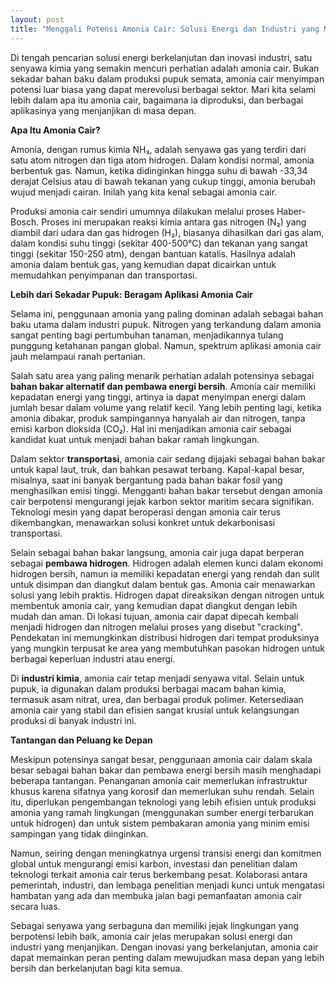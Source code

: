 ```yaml
---
layout: post
title: "Menggali Potensi Amonia Cair: Solusi Energi dan Industri yang Menjanjikan"
---
```


Di tengah pencarian solusi energi berkelanjutan dan inovasi industri, satu senyawa kimia yang semakin mencuri perhatian adalah amonia cair. Bukan sekadar bahan baku dalam produksi pupuk semata, amonia cair menyimpan potensi luar biasa yang dapat merevolusi berbagai sektor. Mari kita selami lebih dalam apa itu amonia cair, bagaimana ia diproduksi, dan berbagai aplikasinya yang menjanjikan di masa depan.

**Apa Itu Amonia Cair?**

Amonia, dengan rumus kimia NH₃, adalah senyawa gas yang terdiri dari satu atom nitrogen dan tiga atom hidrogen. Dalam kondisi normal, amonia berbentuk gas. Namun, ketika didinginkan hingga suhu di bawah -33,34 derajat Celsius atau di bawah tekanan yang cukup tinggi, amonia berubah wujud menjadi cairan. Inilah yang kita kenal sebagai amonia cair.

Produksi amonia cair sendiri umumnya dilakukan melalui proses Haber-Bosch. Proses ini merupakan reaksi kimia antara gas nitrogen (N₂) yang diambil dari udara dan gas hidrogen (H₂), biasanya dihasilkan dari gas alam, dalam kondisi suhu tinggi (sekitar 400-500°C) dan tekanan yang sangat tinggi (sekitar 150-250 atm), dengan bantuan katalis. Hasilnya adalah amonia dalam bentuk gas, yang kemudian dapat dicairkan untuk memudahkan penyimpanan dan transportasi.

**Lebih dari Sekadar Pupuk: Beragam Aplikasi Amonia Cair**

Selama ini, penggunaan amonia yang paling dominan adalah sebagai bahan baku utama dalam industri pupuk. Nitrogen yang terkandung dalam amonia sangat penting bagi pertumbuhan tanaman, menjadikannya tulang punggung ketahanan pangan global. Namun, spektrum aplikasi amonia cair jauh melampaui ranah pertanian.

Salah satu area yang paling menarik perhatian adalah potensinya sebagai **bahan bakar alternatif dan pembawa energi bersih**. Amonia cair memiliki kepadatan energi yang tinggi, artinya ia dapat menyimpan energi dalam jumlah besar dalam volume yang relatif kecil. Yang lebih penting lagi, ketika amonia dibakar, produk sampingannya hanyalah air dan nitrogen, tanpa emisi karbon dioksida (CO₂). Hal ini menjadikan amonia cair sebagai kandidat kuat untuk menjadi bahan bakar ramah lingkungan.

Dalam sektor **transportasi**, amonia cair sedang dijajaki sebagai bahan bakar untuk kapal laut, truk, dan bahkan pesawat terbang. Kapal-kapal besar, misalnya, saat ini banyak bergantung pada bahan bakar fosil yang menghasilkan emisi tinggi. Mengganti bahan bakar tersebut dengan amonia cair berpotensi mengurangi jejak karbon sektor maritim secara signifikan. Teknologi mesin yang dapat beroperasi dengan amonia cair terus dikembangkan, menawarkan solusi konkret untuk dekarbonisasi transportasi.

Selain sebagai bahan bakar langsung, amonia cair juga dapat berperan sebagai **pembawa hidrogen**. Hidrogen adalah elemen kunci dalam ekonomi hidrogen bersih, namun ia memiliki kepadatan energi yang rendah dan sulit untuk disimpan dan diangkut dalam bentuk gas. Amonia cair menawarkan solusi yang lebih praktis. Hidrogen dapat direaksikan dengan nitrogen untuk membentuk amonia cair, yang kemudian dapat diangkut dengan lebih mudah dan aman. Di lokasi tujuan, amonia cair dapat dipecah kembali menjadi hidrogen dan nitrogen melalui proses yang disebut "cracking". Pendekatan ini memungkinkan distribusi hidrogen dari tempat produksinya yang mungkin terpusat ke area yang membutuhkan pasokan hidrogen untuk berbagai keperluan industri atau energi.

Di **industri kimia**, amonia cair tetap menjadi senyawa vital. Selain untuk pupuk, ia digunakan dalam produksi berbagai macam bahan kimia, termasuk asam nitrat, urea, dan berbagai produk polimer. Ketersediaan amonia cair yang stabil dan efisien sangat krusial untuk kelangsungan produksi di banyak industri ini.

**Tantangan dan Peluang ke Depan**

Meskipun potensinya sangat besar, penggunaan amonia cair dalam skala besar sebagai bahan bakar dan pembawa energi bersih masih menghadapi beberapa tantangan. Penanganan amonia cair memerlukan infrastruktur khusus karena sifatnya yang korosif dan memerlukan suhu rendah. Selain itu, diperlukan pengembangan teknologi yang lebih efisien untuk produksi amonia yang ramah lingkungan (menggunakan sumber energi terbarukan untuk hidrogen) dan untuk sistem pembakaran amonia yang minim emisi sampingan yang tidak diinginkan.

Namun, seiring dengan meningkatnya urgensi transisi energi dan komitmen global untuk mengurangi emisi karbon, investasi dan penelitian dalam teknologi terkait amonia cair terus berkembang pesat. Kolaborasi antara pemerintah, industri, dan lembaga penelitian menjadi kunci untuk mengatasi hambatan yang ada dan membuka jalan bagi pemanfaatan amonia cair secara luas.

Sebagai senyawa yang serbaguna dan memiliki jejak lingkungan yang berpotensi lebih baik, amonia cair jelas merupakan solusi energi dan industri yang menjanjikan. Dengan inovasi yang berkelanjutan, amonia cair dapat memainkan peran penting dalam mewujudkan masa depan yang lebih bersih dan berkelanjutan bagi kita semua.
